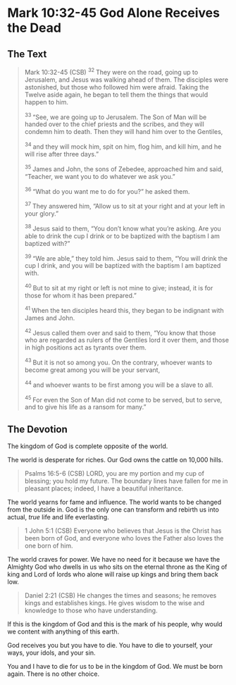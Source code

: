 # Mark 10:32-45 God Alone Receives the Dead

## The Text

>Mark 10:32-45 (CSB) 
><sup> 32 </sup> They were on the road, going up to Jerusalem, and Jesus was walking ahead of them. The disciples were astonished, but those who followed him were afraid. Taking the Twelve aside again, he began to tell them the things that would happen to him. 
>
><sup> 33 </sup> “See, we are going up to Jerusalem. The Son of Man will be handed over to the chief priests and the scribes, and they will condemn him to death. Then they will hand him over to the Gentiles, 
>
><sup> 34 </sup> and they will mock him, spit on him, flog him, and kill him, and he will rise after three days.” 
>
><sup> 35 </sup> James and John, the sons of Zebedee, approached him and said, “Teacher, we want you to do whatever we ask you.” 
>
><sup> 36 </sup> “What do you want me to do for you?” he asked them. 
>
><sup> 37 </sup> They answered him, “Allow us to sit at your right and at your left in your glory.” 
>
><sup> 38 </sup> Jesus said to them, “You don’t know what you’re asking. Are you able to drink the cup I drink or to be baptized with the baptism I am baptized with?” 
>
><sup> 39 </sup> “We are able,” they told him. Jesus said to them, “You will drink the cup I drink, and you will be baptized with the baptism I am baptized with. 
>
><sup> 40 </sup> But to sit at my right or left is not mine to give; instead, it is for those for whom it has been prepared.” 
>
><sup> 41 </sup> When the ten disciples heard this, they began to be indignant with James and John. 
>
><sup> 42 </sup> Jesus called them over and said to them, “You know that those who are regarded as rulers of the Gentiles lord it over them, and those in high positions act as tyrants over them. 
>
><sup> 43 </sup> But it is not so among you. On the contrary, whoever wants to become great among you will be your servant, 
>
><sup> 44 </sup> and whoever wants to be first among you will be a slave to all. 
>
><sup> 45 </sup> For even the Son of Man did not come to be served, but to serve, and to give his life as a ransom for many.” 

## The Devotion

The kingdom of God is complete opposite of the world.

The world is desperate for riches. Our God owns the cattle on 10,000 hills.

>Psalms 16:5-6 (CSB) LORD, you are my portion
and my cup of blessing;
you hold my future.
The boundary lines have fallen for me
in pleasant places;
indeed, I have a beautiful inheritance.

The world yearns for fame and influence. The world wants to be changed from the outside in. God is the only one can transform and rebirth us into actual, *true* life and life everlasting.

>1 John 5:1 (CSB) Everyone who believes that Jesus is the Christ has been born of God, and everyone who loves the Father also loves the one born of him.

The world craves for power. We have no need for it because we have the Almighty God who dwells in us who sits on the eternal throne as the King of king and Lord of lords who alone will raise up kings and bring them back low.

>Daniel 2:21 (CSB) He changes the times and seasons;
he removes kings and establishes kings.
He gives wisdom to the wise
and knowledge to those
who have understanding.

If this is the kingdom of God and this is the mark of his people, why would we content with anything of this earth.

God receives you but you have to die. You have to die to yourself, your ways, your idols, and your sin. 

You and I have to die for us to be in the kingdom of God. We must be born again. There is no other choice.

